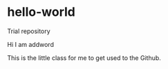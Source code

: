 # hello-world
Trial repository

Hi I am addword

This is the little class for me to get used to the Github.
